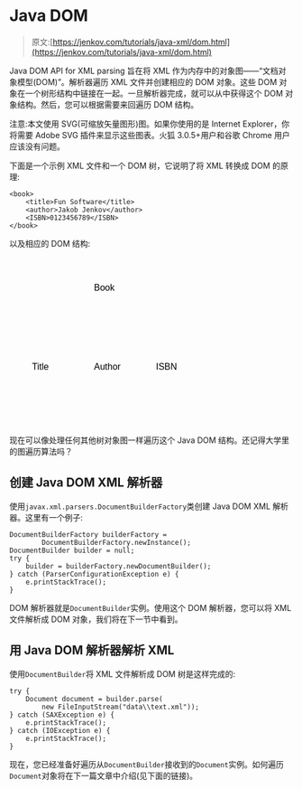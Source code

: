 # Java DOM

> 原文:[https://jenkov.com/tutorials/java-xml/dom.html](https://jenkov.com/tutorials/java-xml/dom.html)

Java DOM API for XML parsing 旨在将 XML 作为内存中的对象图——“文档对象模型(DOM)”。解析器遍历 XML 文件并创建相应的 DOM 对象。这些 DOM 对象在一个树形结构中链接在一起。一旦解析器完成，就可以从中获得这个 DOM 对象结构。然后，您可以根据需要来回遍历 DOM 结构。

注意:本文使用 SVG(可缩放矢量图形)图。如果你使用的是 Internet Explorer，你将需要 Adobe SVG 插件来显示这些图表。火狐 3.0.5+用户和谷歌 Chrome 用户应该没有问题。

下面是一个示例 XML 文件和一个 DOM 树，它说明了将 XML 转换成 DOM 的原理:

```
<book>
    <title>Fun Software</title>
    <author>Jakob Jenkov</author>
    <ISBN>0123456789</ISBN>
</book>

```

以及相应的 DOM 结构:

<svg width="100%" height="300"><text x="150" y="60" style="stroke: none; fill: #000000; font-family: Arial; font-size: 16px;">Book</text> <text x="40" y="200" style="stroke: none; fill: #000000; font-family: Arial; font-size: 16px;">Title</text> <text x="150" y="200" style="stroke: none; fill: #000000; font-family: Arial; font-size: 16px;">Author</text> <text x="260" y="200" style="stroke: none; fill: #000000; font-family: Arial; font-size: 16px;">ISBN</text></svg>

现在可以像处理任何其他树对象图一样遍历这个 Java DOM 结构。还记得大学里的图遍历算法吗？

## 创建 Java DOM XML 解析器

使用`javax.xml.parsers.DocumentBuilderFactory`类创建 Java DOM XML 解析器。这里有一个例子:

```
DocumentBuilderFactory builderFactory =
        DocumentBuilderFactory.newInstance();
DocumentBuilder builder = null;
try {
    builder = builderFactory.newDocumentBuilder();
} catch (ParserConfigurationException e) {
    e.printStackTrace();  
}

```

DOM 解析器就是`DocumentBuilder`实例。使用这个 DOM 解析器，您可以将 XML 文件解析成 DOM 对象，我们将在下一节中看到。

## 用 Java DOM 解析器解析 XML

使用`DocumentBuilder`将 XML 文件解析成 DOM 树是这样完成的:

```
try {
    Document document = builder.parse(
        new FileInputStream("data\\text.xml"));
} catch (SAXException e) {
    e.printStackTrace();
} catch (IOException e) {
    e.printStackTrace();
}

```

现在，您已经准备好遍历从`DocumentBuilder`接收到的`Document`实例。如何遍历`Document`对象将在下一篇文章中介绍(见下面的链接)。